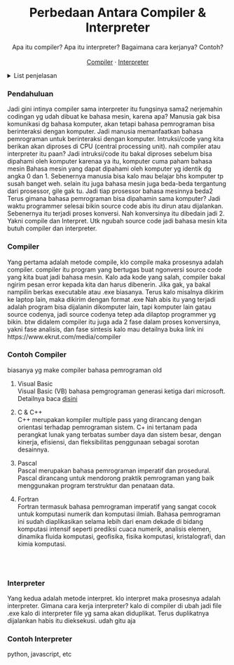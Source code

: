 <br />
<div align="center">
  <h1 align="center">Perbedaan Antara Compiler & Interpreter</h1>
  <p align="center">
    Apa itu compiler? Apa itu interpreter? Bagaimana cara kerjanya? Contoh?
    <br />
    <br />
    <a href="https://github.com/othneildrew/Best-README-Template">Compiler</a>
    ·
    <a href="https://github.com/othneildrew/Best-README-Template/issues">Interpreter</a>
  </p>
</div>

<details>
  <summary>List penjelasan</summary>
  <ol>
    <li>
      <a href="#com">Compiler</a>
      <ul>
        <li><a href="#com">Cara kerja compiler</a></li>
        <li><a href="#contohcom">Contoh compiler</a></li>
      </ul>
    </li>
    <li>
      <a href="#inter">Interpreter</a>
      <ul>
        <li><a href="#inter">Cara kerja interpreter</a></li>
        <li><a href="#contohinter">Contoh interpreter</a></li>
      </ul>
    </li>
    <li><a href="#usage">Perbandingan antara Compiler & Interpreter</a></li>
	<li><a href="#usage">Hybrid (JVM)</a></li>
  </ol>
</details>

### Pendahuluan
Jadi gini intinya compiler sama interpreter itu fungsinya sama2 nerjemahin codingan yg udah dibuat ke bahasa mesin, karena apa? Manusia gak bisa komunikasi dg bahasa komputer, akan tetapi bahasa pemrograman bisa berinteraksi dengan komputer. Jadi manusia memanfaatkan bahasa pemrograman untuk berinteraksi dengan komputer. Intruksi/code yang kita berikan akan diproses di CPU (central processing unit). nah compiler atau interpreter itu paan? Jadi intruksi/code itu bakal diproses sebelum bisa dipahami oleh komputer karenaa ya itu, komputer cuma paham bahasa mesin 
Bahasa mesin yang dapat dipahami oleh komputer yg identik dg angka 0 dan 1. Sebenernya manusia bisa kalo mau belajar bhs komputer tp susah banget weh. selain itu juga bahasa mesin juga beda-beda tergantung dari prosessor, gile gak tu. Jadi tiap prosessor bahasa mesinnya beda2
Terus gimana bahasa pemrograman bisa dipahamin sama komputer? Jadi waktu programmer selesai bikin source code abis itu dirun atau dijalankan. Sebenernya itu terjadi proses konversi. Nah konversinya itu dibedain jadi 2. Yakni compile dan Interpret. Utk ngubah source code jadi bahasa mesin kita butuh compiler dan interpreter.

### Compiler
<div id="#com"></div>
Yang pertama adalah metode compile, klo compile maka prosesnya adalah compiler. compiler itu program yang bertugas buat ngonversi source code yang kita buat jadi bahasa mesin. Kalo ada kode yang salah, compiler bakal ngirim pesan error kepada kita dan harus dibenerin. Jika gak, ya bakal nampilin berkas executable atau .exe biasanya. Terus kalo misalnya dikirim ke laptop lain, maka dikirim dengan format .exe 
Nah abis itu yang terjadi adalah program bisa dijalanin dikomputer lain, tapi komputer lain gatau source codenya, jadi source codenya tetep ada dilaptop programmer yg bikin. btw didalem compiler itu juga ada 2 fase dalam proses konversinya, yakni fase analisis, dan fase sintesis kalo mau detailnya buka link ini
https://www.ekrut.com/media/compiler



<h3>Contoh Compiler</h3>
<div id="#contohcom"></div>
biasanya yg make compiler bahasa pemrograman old

1. Visual Basic <br>
	Visual Basic (VB) bahasa pemgrograman generasi ketiga dari microsoft. Detailnya baca <a href="https://id.wikipedia.org/wiki/Visual_Basic">disini</a>

2. C & C++ <br>
	C++ merupakan kompiler multiple pass yang dirancang dengan orientasi terhadap pemrograman sistem. C+ ini tertanam pada perangkat lunak yang terbatas sumber daya dan sistem besar, dengan kinerja, efisiensi, dan fleksibilitas penggunaan sebagai sorotan desainnya.

3. Pascal <br>
	Pascal merupakan bahasa pemrograman imperatif dan prosedural. Pascal dirancang untuk mendorong praktik pemrograman yang baik menggunakan program terstruktur dan penataan data.

4. Fortran <br>
	Fortran termasuk bahasa pemrograman imperatif yang sangat cocok untuk komputasi numerik dan komputasi ilmiah. Bahasa pemrograman ini sudah diaplikasikan selama lebih dari enam dekade di bidang komputasi intensif seperti prediksi cuaca numerik, analisis elemen, dinamika fluida komputasi, geofisika, fisika komputasi, kristalografi, dan kimia komputasi.
	
<br>
<br>

### Interpreter
<div id="#inter"></div>
Yang kedua adalah metode interpret. klo interpret maka prosesnya adalah interpreter. Gimana cara kerja interpreter? kalo di compiler di ubah jadi file .exe
kalo di interpreter file yg sama akan diduplikat. Terus duplikatnya dijalankan habis itu dieksekusi. udah gitu aja


<h3>Contoh Interpreter</h3>
<div id="#contohinter"></div>
python, javascript, etc






